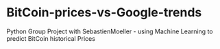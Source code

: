 # BitCoin-prices-vs-Google-trends
Python Group Project with SebastienMoeller - using Machine Learning to predict BitCoin historical Prices

